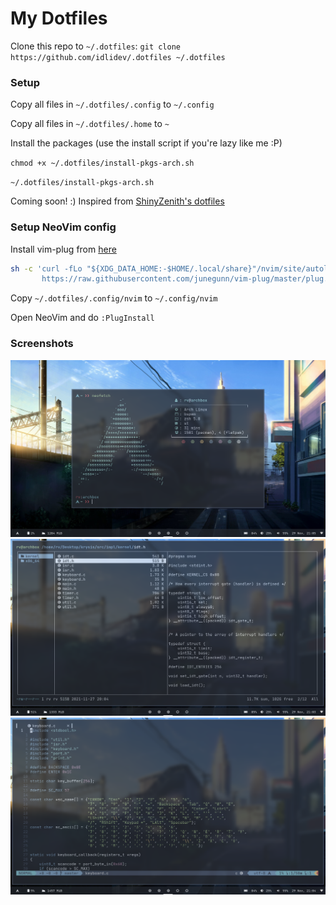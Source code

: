 # My Dotfiles

Clone this repo to `~/.dotfiles`: `git clone https://github.com/idlidev/.dotfiles ~/.dotfiles`

### Setup

Copy all files in `~/.dotfiles/.config` to `~/.config`

Copy all files in `~/.dotfiles/.home` to `~`

Install the packages (use the install script if you're lazy like me :P)

`chmod +x ~/.dotfiles/install-pkgs-arch.sh`

`~/.dotfiles/install-pkgs-arch.sh`

Coming soon! :)
Inspired from [ShinyZenith's dotfiles](https://github.com/shinyzenith/old-xorg-dotfiles)

### Setup NeoVim config

Install vim-plug from [here](https://github.com/junegunn/vim-plug)

```sh
sh -c 'curl -fLo "${XDG_DATA_HOME:-$HOME/.local/share}"/nvim/site/autoload/plug.vim --create-dirs \
       https://raw.githubusercontent.com/junegunn/vim-plug/master/plug.vim'
```

Copy `~/.dotfiles/.config/nvim` to `~/.config/nvim`

Open NeoVim and do `:PlugInstall`

### Screenshots

![Alt text](./.assets/screenshots/ss1.png "Screenshot 1")
![Alt text](./.assets/screenshots/ss2.png "Screenshot 2")
![Alt text](./.assets/screenshots/ss3.png "Screenshot 3")
